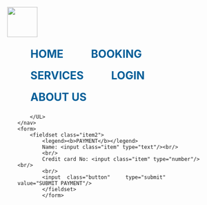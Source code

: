 <!DOCTYPE html>
<html lang="en">
<head>
    <meta charset="UTF-8">
    <meta name="viewport" content="width=device-width, initial-scale=1.0">
    <title>ONLINE PAYMENT</title>
    <link rel="icon" href="Vector (2).png">
    <style>
                
                nav{
    height: 60px;
    width: 1530px;
    background: white;
    padding: 20px;
    position:sticky;
    top: 0;
}
nav ul{
    float: right;
    margin-right: 40px;
}
nav li{
    display: inline-block;
    margin: 0 30px;
    line-height: 50px;

}
nav a{
    font-size: 25px;
    text-decoration: none;
    color: #005E98;
}
nav a :hover{
    border: 4px solid #005E98;
    background-color: #005E98;
    color: white;
    padding: 5px;
    border-radius: 25px;
}
form{
    font-size: 35px;
    color: #005E98;
    
}
fieldset{
    width: 1480px;
    height: 610px;
    padding-left: 50px;

    
}
legend{
    font-size: 50px;
}
.item{
    border: 2px solid #005E98;
}
.button{
    height: 40px;
    width: 140px;
    background-color: #005E98;
    color: aliceblue;
    border: 2px solid #005E98;
}
.item2{
    border: 2px solid #005E98;
}
    </style>

</head>
<body>
    <nav>
        <img src="Vector (3).png" height="70PX"/>
        <UL>
            <li > <a href="DELTA.HTML" ><b>HOME</b></a></li> 
            <li > <a href="booking.html" ><b>BOOKING</b></a></li> 
            <li> <a href="services.html" ><b>SERVICES</b></a></li> 
            <li> <a href="login.html" ><b>LOGIN</b></a></li> 
            <li> <a href="about us.html" ><b>ABOUT US</b></a></li> 
         
        </UL>  
    </nav>
    <form>
        <fieldset class="item2">
            <legend><b>PAYMENT</b></legend>
            Name: <input class="item" type="text"/><br/>
            <br/>
            Credit card No: <input class="item" type="number"/><br/>
            <br/>
            <input  class="button"     type="submit" value="SUBMIT PAYMENT"/>
            </fieldset>
            </form>
    
</body>
</html>
